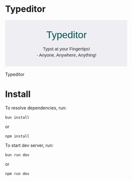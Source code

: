 
# Typeditor
![logo](docs/typeditor.png)

Typeditor

# Install

To resolve dependencies, run:

```shell
bun install
```
or

```shell
npm install
```



To start dev server, run:
```shell
bun run dev
```
or
```shell
npm run dev
```
